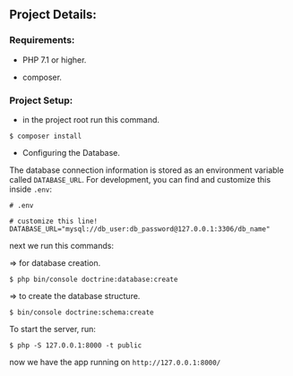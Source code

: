 ## Project Details:

### Requirements:

- PHP 7.1 or higher.

- composer.

### Project Setup:

- in the project root run this command.

```
$ composer install
```
- Configuring the Database.

The database connection information is stored as an environment variable called ```DATABASE_URL```. For development, you can find and customize this inside ```.env```:
```
# .env

# customize this line!
DATABASE_URL="mysql://db_user:db_password@127.0.0.1:3306/db_name"
```

next we run this commands:

=> for database creation.
```
$ php bin/console doctrine:database:create 
```
=> to create the database structure.
``` 
$ bin/console doctrine:schema:create
```
To start the server, run:
```
$ php -S 127.0.0.1:8000 -t public
```
now we have the app running on ``` http://127.0.0.1:8000/ ```
